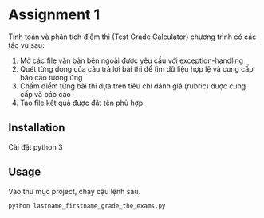 # Assignment 1 

Tính toán và phân tích điểm thi (Test Grade Calculator)
chương trình có các tác vụ sau: 

1. Mở các file văn bản bên ngoài được yêu cầu với exception-handling
2. Quét từng dòng của câu trả lời bài thi để tìm dữ liệu hợp lệ và cung cấp báo cáo tương ứng
3. Chấm điểm từng bài thi dựa trên tiêu chí đánh giá (rubric) được cung cấp và báo cáo
4. Tạo file kết quả được đặt tên phù hợp

## Installation

Cài đặt python 3


## Usage
Vào thư mục project, chạy cậu lệnh sau.
```bash
python lastname_firstname_grade_the_exams.py
```